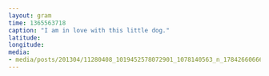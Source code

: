 ```yaml
---
layout: gram
time: 1365563718
caption: "I am in love with this little dog."
latitude: 
longitude: 
media:
- media/posts/201304/11280408_1019452578072901_1078140563_n_17842660666000351.jpg
---
```

